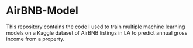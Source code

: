 # AirBNB-Model
This repository contains the code I used to train multiple machine learning models on a Kaggle dataset of AirBNB listings in LA to predict annual gross income from a property.
